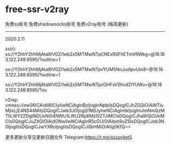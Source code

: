 # free-ssr-v2ray
免费ss账号 免费shadowsocks账号 免费v2ray账号 (每周更新)

----------------------------------------------------------------------------------------------------------------------------------
2020.2.11

ss(r):
ss://Y2hhY2hhMjAtaWV0Zi1wb2x5MTMwNTpCNExRSFhETmVRWkg=@18.163.122.248:8595/?outline=1

ss://Y2hhY2hhMjAtaWV0Zi1wb2x5MTMwNTpvYUM5NnJudlpvUm8=@18.163.122.248:8595/?outline=1

ss://Y2hhY2hhMjAtaWV0Zi1wb2x5MTMwNTpzOHFsV0hvd2lYUWo=@18.163.122.248:8595/?ou


v2ray:
vmess://ew0KICAidiI6ICIyIiwNCiAgInBzIjogInNpbiIsDQogICJhZGQiOiAiNTIuMjIxLjE4NS44MiIsDQogICJwb3J0IjogIjI1MjUyIiwNCiAgImlkIjogImJmNmQzMTliLWY2ZDgtNDUxNi04NWU1LWU2NjdlMzI0ZTJiMCIsDQogICJhaWQiOiAiMCIsDQogICJuZXQiOiAidGNwIiwNCiAgInR5cGUiOiAibm9uZSIsDQogICJob3N0IjogIiIsDQogICJwYXRoIjogIiIsDQogICJ0bHMiOiAiIg0KfQ==

更多更新分享见更新日期文件
Telegram:https://t.me/sssocket5
